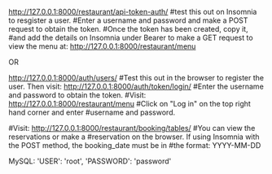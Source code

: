 http://127.0.0.1:8000/restaurant/api-token-auth/ #test this out on Insomnia to resgister a user. 
#Enter a username and password and make a POST request to obtain the token.
#Once the token has been created, copy it, 
#and add the details on Insomnia under Bearer to make a GET request to view the menu at:
http://127.0.0.1:8000/restaurant/menu

OR

http://127.0.0.1:8000/auth/users/ #Test this out in the browser to register the user. Then visit:
http://127.0.0.1:8000/auth/token/login/ #Enter the username and password to obtain the token. #Visit:
http://127.0.0.1:8000/restaurant/menu #Click on "Log in" on the top right hand corner and enter #username and password.

#Visit:
http://127.0.0.1:8000/restaurant/booking/tables/ #You can view the reservations or make a #reservation on the browser. If using Insomnia with the POST method, the booking_date must be in #the format: YYYY-MM-DD

MySQL:
'USER': 'root',
'PASSWORD': 'password'
